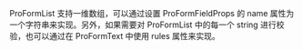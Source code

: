 ProFormList 支持一维数组，可以通过设置 ProFormFieldProps 的 name 属性为一个字符串来实现。另外，如果需要对 ProFormList 中的每一个 string 进行校验，也可以通过在 ProFormText 中使用 rules 属性来实现。
